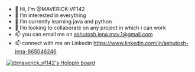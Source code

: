 - 👋 Hi, I’m @MAVERICK-VF142
- 👀 I’m interested in everything
- 🌱 I’m currently learning java and python
- 💞️ I’m looking to collaborate on any project in which i can work 
- 📫 you can email me on ashutosh.jena.mav.1@gmail.com
- 📫 connect with me on Linkedin https://www.linkedin.com/in/ashutosh-jena-865046246

[![@maverick_vf142's Holopin board](https://holopin.io/api/user/board?user=maverick_vf142)](https://holopin.io/@maverick_vf142)

<!---
MAVERICK-VF142/MAVERICK-VF142 is a ✨ special ✨ repository because its `README.md` (this file) appears on your GitHub profile.
You can click the Preview link to take a look at your changes.
--->
